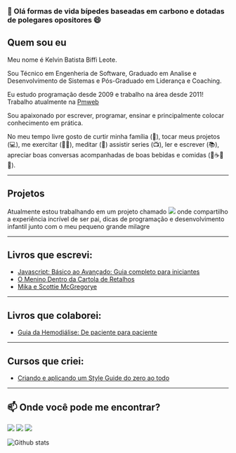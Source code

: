 ### 👋 Olá formas de vida bípedes baseadas em carbono e dotadas de polegares opositores 😄
## Quem sou eu

Meu nome é Kelvin Batista Biffi Leote.

Sou Técnico em Engenheria de Software, Graduado em Analise e Desenvolvimento de Sistemas e Pós-Graduado em Liderança e Coaching.

Eu estudo programação desde 2009 e trabalho na área desde 2011!
Trabalho atualmente na [Pmweb](https://www.linkedin.com/company/pmweb/)

Sou apaixonado por escrever, programar, ensinar e principalmente colocar conhecimento em prática.

No meu tempo livre gosto de curtir minha família (:sparkling_heart:), tocar meus projetos (:computer:), me exercitar (:weight_lifting_man:), meditar (:lotus_position:) assistir series (📺), ler e escrever (📚), apreciar boas conversas acompanhadas de boas bebidas e comidas (:cheese::coffee::wine_glass:🍺).

------
## Projetos

Atualmente estou trabalhando em um projeto chamado [<img src="https://img.shields.io/badge/-Papai_Desenvolvedor-d93383?style=flat-square&labelColor=d93383&logo=instagram&logoColor=white">](https://www.instagram.com/papai.dev/) onde compartilho a experiência incrível de ser pai, dicas de programação e desenvolvimento infantil junto com o meu pequeno grande milagre

------

## Livros que escrevi:

- [Javascript: Básico ao Avançado: Guia completo para iniciantes](https://amzn.to/3jpQkw6)
- [O Menino Dentro da Cartola de Retalhos](https://amzn.to/2HR6FfC)
- [Mika e Scottie McGregorye](https://amzn.to/2Grb9ZM)

------

## Livros que colaborei:

- [Guia da Hemodiálise: De paciente para paciente](https://amzn.to/33kOirD)

------

## Cursos que criei:

- [Criando e aplicando um Style Guide do zero ao todo](https://www.udemy.com/course/criando-e-aplicando-um-style-guide-do-zero-ao-todo/)

------

## 📫 Onde você pode me encontrar?

[<img src="https://img.shields.io/badge/LinkedIn-blue?logo=linkedin">](https://www.linkedin.com/in/kelvinbiffi/)
[<img src="https://img.shields.io/badge/Gmail-red?logo=Gmail&logoColor=white">](mailto:kelvinbiffi@gmail.com)
[<img src="https://img.shields.io/badge/-Instagram-d93383?style=flat-square&labelColor=d93383&logo=instagram&logoColor=white">](https://www.instagram.com/kelvinbiffi/)

![Github stats](https://github-readme-stats.vercel.app/api?username=kelvinbiffi)

